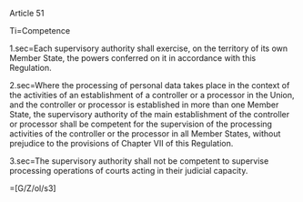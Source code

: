 Article 51

Ti=Competence

1.sec=Each supervisory authority shall exercise, on the territory of its own Member State, the powers conferred on it in accordance with this Regulation.

2.sec=Where the processing of personal data takes place in the context of the activities of an establishment of a controller or a processor in the Union, and the controller or processor is established in more than one Member State, the supervisory authority of the main establishment of the controller or processor shall be competent for the supervision of the processing activities of the controller or the processor in all Member States, without prejudice to the provisions of Chapter VII of this Regulation.

3.sec=The supervisory authority shall not be competent to supervise processing operations of courts acting in their judicial capacity.

=[G/Z/ol/s3]
